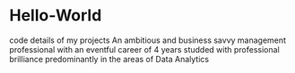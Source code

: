 # Hello-World
code details of my projects
An ambitious and business savvy management professional with an eventful career of 4 years studded with professional brilliance predominantly in the areas of Data Analytics
